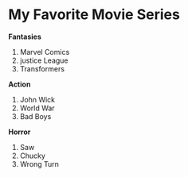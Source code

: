 # My Favorite Movie Series
**Fantasies**
1. Marvel Comics
2. justice League
3. Transformers

**Action** 
1. John Wick
2. World War
3. Bad Boys

**Horror**
1. Saw
2. Chucky
3. Wrong Turn
